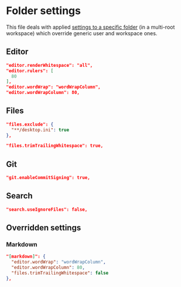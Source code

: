 # Folder settings

This file deals with applied [settings to a specific folder](https://code.visualstudio.com/docs/getstarted/settings#_settings-precedence) (in a multi-root workspace) which override generic user and workspace ones.

## Editor

```json
"editor.renderWhitespace": "all",
"editor.rulers": [
  80
],
"editor.wordWrap": "wordWrapColumn",
"editor.wordWrapColumn": 80,
```

## Files

```json
"files.exclude": {
  "**/desktop.ini": true
},
```

```json
"files.trimTrailingWhitespace": true,
```

## Git

```json
"git.enableCommitSigning": true,
```

## Search

```json
"search.useIgnoreFiles": false,
```

## Overridden settings

### Markdown

```json
"[markdown]": {
  "editor.wordWrap": "wordWrapColumn",
  "editor.wordWrapColumn": 80,
  "files.trimTrailingWhitespace": false
},
```
